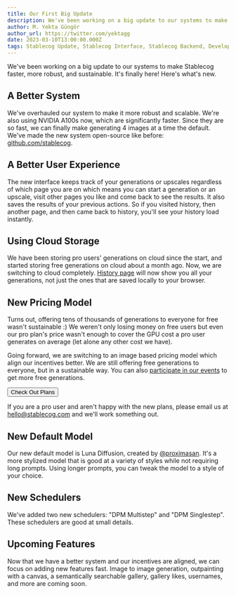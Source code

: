 ```yaml
---
title: Our First Big Update
description: We've been working on a big update to our systems to make Stablecog faster, mor robust and sustainable. It's finally here! We have a new system, a new pricing model, a new default model and new schedulers.
author: M. Yekta Güngör
author_url: https://twitter.com/yektagg
date: 2023-03-10T13:00:00.000Z
tags: Stablecog Update, Stablecog Interface, Stablecog Backend, Developers, AI
---
```


<script>
  import Button from '$components/buttons/Button.svelte'
  import DocImage from '$components/docs/DocImage.svelte'
</script>

We've been working on a big update to our systems to make Stablecog faster, more robust, and sustainable. It's finally here! Here's what's new.

## A Better System

We've overhauled our system to make it more robust and scalable. We're also using NVIDIA A100s now, which are significantly faster. Since they are so fast, we can finally make generating 4 images at a time the default. We've made the new system open-source like before: [github.com/stablecog](https://github.com/stablecog).

## A Better User Experience

The new interface keeps track of your generations or upscales regardless of which page you are on which means you can start a generation or an upscale, visit other pages you like and come back to see the results. It also saves the results of your previous actions. So if you visited history, then another page, and then came back to history, you'll see your history load instantly.

## Using Cloud Storage

We have been storing pro users' generations on cloud since the start, and started storing free generations on cloud about a month ago. Now, we are switching to cloud completely. [History page](https://stablecog.com/history) will now show you all your generations, not just the ones that are saved locally to your browser.

## New Pricing Model

Turns out, offering tens of thousands of generations to everyone for free wasn't sustainable :) We weren't only losing money on free users but even our pro plan's price wasn't enough to cover the GPU cost a pro user generates on average (let alone any other cost we have).

Going forward, we are switching to an image based pricing model which align our incentives better. We are still offering free generations to everyone, but in a sustainable way. You can also [participate in our events](https://stablecog.com/discord) to get more free generations.

<Button class="mt-5" href='https://stablecog.com/pricing' target="_blank">Check Out Plans</Button>

<DocImage src="https://ba.stablecog.com/blog/plans.jpg" width="2560" height="1200" alt="New Plans" />

If you are a pro user and aren't happy with the new plans, please email us at [hello@stablecog.com](mailto:hello@stablecog.com) and we'll work something out.

## New Default Model

Our new default model is Luna Diffusion, created by [@proximasan](https://twitter.com/proximasan). It's a more stylized model that is good at a variety of styles while not requiring long prompts. Using longer prompts, you can tweak the model to a style of your choice.

<DocImage src="https://ba.stablecog.com/blog/luna-diffusion.jpg" width="2560" height="1440" alt="Luna Diffusion" />

## New Schedulers

We've added two new schedulers: "DPM Multistep" and "DPM Singlestep". These schedulers are good at small details.

## Upcoming Features

Now that we have a better system and our incentives are aligned, we can focus on adding new features fast. Image to image generation, outpainting with a canvas, a semantically searchable gallery, gallery likes, usernames, and more are coming soon.
